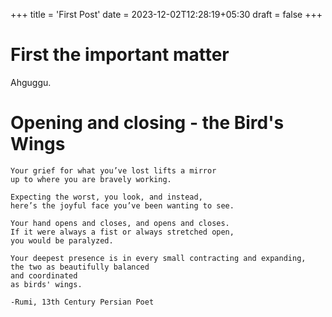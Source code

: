 +++
title = 'First Post'
date = 2023-12-02T12:28:19+05:30
draft = false
+++

# First the important matter

Ahguggu.

# Opening and closing - the Bird's Wings

```
Your grief for what you’ve lost lifts a mirror
up to where you are bravely working.

Expecting the worst, you look, and instead,
here’s the joyful face you’ve been wanting to see.

Your hand opens and closes, and opens and closes.
If it were always a fist or always stretched open,
you would be paralyzed.

Your deepest presence is in every small contracting and expanding,
the two as beautifully balanced 
and coordinated 
as birds' wings.

-Rumi, 13th Century Persian Poet
```
